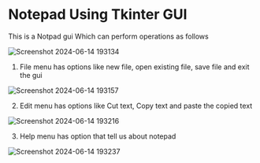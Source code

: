 # Notepad Using Tkinter GUI
This is a Notpad gui Which can perform operations as follows

![Screenshot 2024-06-14 193134](https://github.com/KODI-13/Notepad/assets/144531434/3cb31aa2-1a8e-44da-a783-2f9717ef2468)

1) File menu has options like new file, open existing file, save file and exit the gui

![Screenshot 2024-06-14 193157](https://github.com/KODI-13/Notepad/assets/144531434/7b4ecb08-05b0-4cb3-a26a-0c5f8e72aff5)

2) Edit menu has options like Cut text, Copy text and paste the copied text
   
![Screenshot 2024-06-14 193216](https://github.com/KODI-13/Notepad/assets/144531434/f9197f36-e2c9-4691-b21b-6023abffab55)

3) Help menu has option that tell us about notepad
 
![Screenshot 2024-06-14 193237](https://github.com/KODI-13/Notepad/assets/144531434/afaba66b-855a-4775-a4c7-99bb40f9f7b6)
